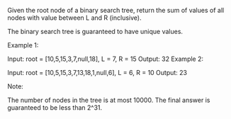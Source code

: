 Given the root node of a binary search tree, return the sum of values of all nodes with value between L and R (inclusive).

The binary search tree is guaranteed to have unique values.

Example 1:

Input: root = [10,5,15,3,7,null,18], L = 7, R = 15 Output: 32 Example 2:

Input: root = [10,5,15,3,7,13,18,1,null,6], L = 6, R = 10 Output: 23

Note:

The number of nodes in the tree is at most 10000. The final answer is guaranteed to be less than 2^31.
